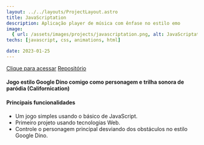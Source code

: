 ```yaml
---
layout: ../../layouts/ProjectLayout.astro
title: JavaScriptation
description: Aplicação player de música com ênfase no estilo emo
image:
  { url: /assets/images/projects/javascriptation.png, alt: JavaScriptation }
techs: [javascript, css, animations, html]

date: 2023-01-25
---
```


[Clique para acessar](https://javascriptation.jhonatec.dev/ "JavaScriptation") [Repositório](https://github.com/jhonatec-dev/javascriptation "GitHub")

#### Jogo estilo Google Dino comigo como personagem e trilha sonora de paródia (Californication)

#### Principais funcionalidades

- Um jogo simples usando o básico de JavaScript.
- Primeiro projeto usando tecnologias Web.
- Controle o personagem principal desviando dos obstáculos no estilo Google Dino.

